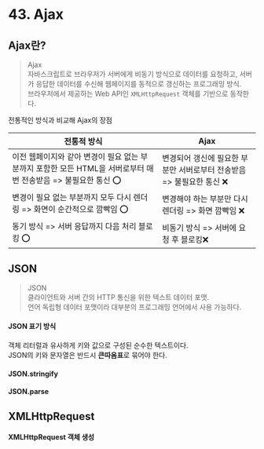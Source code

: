 # 43. Ajax
## Ajax란?
> Ajax            
자바스크립트로 브라우저가 서버에게 비동기 방식으로 데이터를 요청하고, 서버가 응답한 데이터를 수신해 웹페이지를 동적으로 갱신하는 프로그래밍 방식.           
브라우저에서 제공하는 Web API인 `XMLHttpRequest` 객체를 기반으로 동작한다.           
           
           
전통적인 방식과 비교해 Ajax의 장점           
                      
|전통적 방식|Ajax|                      
|---|---|           
|이전 웹페이지와 같아 변경이 필요 없는 부분까지 포함한 모든 HTML을 서버로부터 매번 전송받음 => 불필요한 통신 ⭕|변경되어 갱신에 필요한 부분만 서버로부터 전송받음 => 불필요한 통신 ❌|           
|변경이 필요 없는 부분까지 모두 다시 렌더링 => 화면이 순간적으로 깜빡임 ⭕|변경해야 하는 부분만 다시 렌더링 => 화면 깜빡임 ❌|           
|동기 방식 => 서버 응답까지 다음 처리 블로킹 ⭕|비동기 방식 => 서버에 요청 후 블로킹❌|           
           
## JSON
> JSON           
클라이언트와 서버 간의 HTTP 통신을 위한 텍스트 데이터 포맷.            
언어 독립형 데이터 포맷이라 대부분의 프로그래밍 언어에서 사용 가능하다.           
           
#### JSON 표기 방식
객체 리터럴과 유사하게 키와 값으로 구성된 순수한 텍스트이다.           
JSON의 키와 문자열은 반드시 **큰따옴표**로 묶어야 한다.           
           
#### JSON.stringify

#### JSON.parse

## XMLHttpRequest
#### XMLHttpRequest 객체 생성
